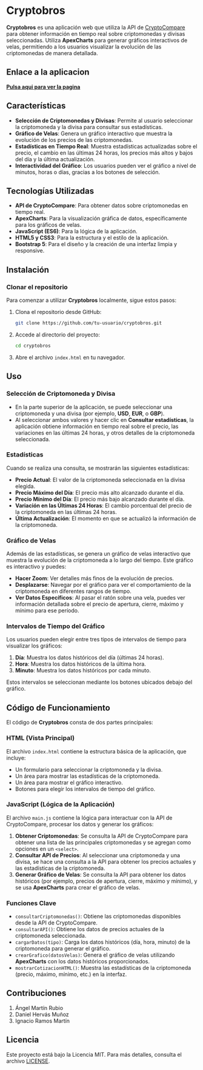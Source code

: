 

# Cryptobros

**Cryptobros** es una aplicación web que utiliza la API de [CryptoCompare](https://min-api.cryptocompare.com/) para obtener información en tiempo real sobre criptomonedas y divisas seleccionadas. Utiliza **ApexCharts** para generar gráficos interactivos de velas, permitiendo a los usuarios visualizar la evolución de las criptomonedas de manera detallada.

## Enlace a la aplicacion

**[Pulsa aqui para ver la pagina](https://angelmrt.github.io/Cryptobros/)**

## Características

- **Selección de Criptomonedas y Divisas**: Permite al usuario seleccionar la criptomoneda y la divisa para consultar sus estadísticas.
- **Gráfico de Velas**: Genera un gráfico interactivo que muestra la evolución de los precios de las criptomonedas.
- **Estadísticas en Tiempo Real**: Muestra estadísticas actualizadas sobre el precio, el cambio en las últimas 24 horas, los precios más altos y bajos del día y la última actualización.
- **Interactividad del Gráfico**: Los usuarios pueden ver el gráfico a nivel de minutos, horas o días, gracias a los botones de selección.

## Tecnologías Utilizadas

- **API de CryptoCompare**: Para obtener datos sobre criptomonedas en tiempo real.
- **ApexCharts**: Para la visualización gráfica de datos, específicamente para los gráficos de velas.
- **JavaScript (ES6)**: Para la lógica de la aplicación.
- **HTML5 y CSS3**: Para la estructura y el estilo de la aplicación.
- **Bootstrap 5**: Para el diseño y la creación de una interfaz limpia y responsive.

## Instalación

### Clonar el repositorio

Para comenzar a utilizar **Cryptobros** localmente, sigue estos pasos:

1. Clona el repositorio desde GitHub:
    ```bash
    git clone https://github.com/tu-usuario/cryptobros.git
    ```

2. Accede al directorio del proyecto:
    ```bash
    cd cryptobros
    ```

3. Abre el archivo `index.html` en tu navegador.

## Uso

### Selección de Criptomoneda y Divisa

- En la parte superior de la aplicación, se puede seleccionar una criptomoneda y una divisa (por ejemplo, **USD**, **EUR**, o **GBP**).
- Al seleccionar ambos valores y hacer clic en **Consultar estadísticas**, la aplicación obtiene información en tiempo real sobre el precio, las variaciones en las últimas 24 horas, y otros detalles de la criptomoneda seleccionada.

### Estadísticas

Cuando se realiza una consulta, se mostrarán las siguientes estadísticas:

- **Precio Actual**: El valor de la criptomoneda seleccionada en la divisa elegida.
- **Precio Máximo del Día**: El precio más alto alcanzado durante el día.
- **Precio Mínimo del Día**: El precio más bajo alcanzado durante el día.
- **Variación en las Últimas 24 Horas**: El cambio porcentual del precio de la criptomoneda en las últimas 24 horas.
- **Última Actualización**: El momento en que se actualizó la información de la criptomoneda.

### Gráfico de Velas

Además de las estadísticas, se genera un gráfico de velas interactivo que muestra la evolución de la criptomoneda a lo largo del tiempo. Este gráfico es interactivo y puedes:

- **Hacer Zoom**: Ver detalles más finos de la evolución de precios.
- **Desplazarse**: Navegar por el gráfico para ver el comportamiento de la criptomoneda en diferentes rangos de tiempo.
- **Ver Datos Específicos**: Al pasar el ratón sobre una vela, puedes ver información detallada sobre el precio de apertura, cierre, máximo y mínimo para ese período.

### Intervalos de Tiempo del Gráfico

Los usuarios pueden elegir entre tres tipos de intervalos de tiempo para visualizar los gráficos:

1. **Día**: Muestra los datos históricos del día (últimas 24 horas).
2. **Hora**: Muestra los datos históricos de la última hora.
3. **Minuto**: Muestra los datos históricos por cada minuto.

Estos intervalos se seleccionan mediante los botones ubicados debajo del gráfico.

## Código de Funcionamiento

El código de **Cryptobros** consta de dos partes principales:

### HTML (Vista Principal)

El archivo `index.html` contiene la estructura básica de la aplicación, que incluye:

- Un formulario para seleccionar la criptomoneda y la divisa.
- Un área para mostrar las estadísticas de la criptomoneda.
- Un área para mostrar el gráfico interactivo.
- Botones para elegir los intervalos de tiempo del gráfico.

### JavaScript (Lógica de la Aplicación)

El archivo `main.js` contiene la lógica para interactuar con la API de CryptoCompare, procesar los datos y generar los gráficos:

1. **Obtener Criptomonedas**: Se consulta la API de CryptoCompare para obtener una lista de las principales criptomonedas y se agregan como opciones en un `<select>`.
2. **Consultar API de Precios**: Al seleccionar una criptomoneda y una divisa, se hace una consulta a la API para obtener los precios actuales y las estadísticas de la criptomoneda.
3. **Generar Gráfico de Velas**: Se consulta la API para obtener los datos históricos (por ejemplo, precios de apertura, cierre, máximo y mínimo), y se usa **ApexCharts** para crear el gráfico de velas.

### Funciones Clave

- `consultarCriptomonedas()`: Obtiene las criptomonedas disponibles desde la API de CryptoCompare.
- `consultarAPI()`: Obtiene los datos de precios actuales de la criptomoneda seleccionada.
- `cargarDatos(tipo)`: Carga los datos históricos (día, hora, minuto) de la criptomoneda para generar el gráfico.
- `crearGrafico(datosVelas)`: Genera el gráfico de velas utilizando **ApexCharts** con los datos históricos proporcionados.
- `mostrarCotizacionHTML()`: Muestra las estadísticas de la criptomoneda (precio, máximo, mínimo, etc.) en la interfaz.

## Contribuciones


1. Ángel Martín Rubio
2. Daniel Hervás Muñoz
3. Ignacio Ramos Martín

## Licencia

Este proyecto está bajo la Licencia MIT. Para más detalles, consulta el archivo [LICENSE](LICENSE).
